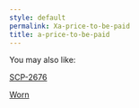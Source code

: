 ```yaml
---
style: default
permalink: Xa-price-to-be-paid
title: a-price-to-be-paid
---
```

You may also like:

[SCP-2676](http://scp-wiki.net/scp-2676)

[Worn](http://scp-wiki.net/worn)
